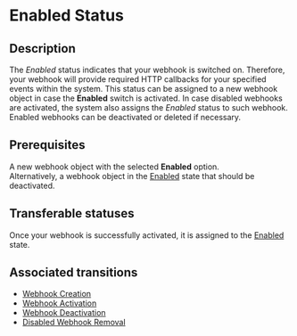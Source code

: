 # Enabled Status
## Description
The *Enabled* status indicates that your webhook is switched on. Therefore, your webhook will provide required HTTP callbacks for your specified events within the system. This status can be assigned to a new webhook object in case the **Enabled** switch is activated. In case disabled webhooks are activated, the system also assigns the *Enabled* status to such webhook.  
Enabled webhooks can be deactivated or deleted if necessary.
## Prerequisites 
A new webhook object with the selected **Enabled** option.  
Alternatively, a webhook object in the [Enabled](s-b-enabled.html) state that should be deactivated.
## Transferable statuses
Once your webhook is successfully activated, it is assigned to the [Enabled](s-b-enabled.html) state.
## Associated transitions
* [Webhook Creation](t-1-new-disabled.html)
* [Webhook Activation](t-2-dis-enabled.html)
* [Webhook Deactivation](t-3-enab-disabled.html)
* [Disabled Webhook Removal](t-5-dis-deleted.html)

